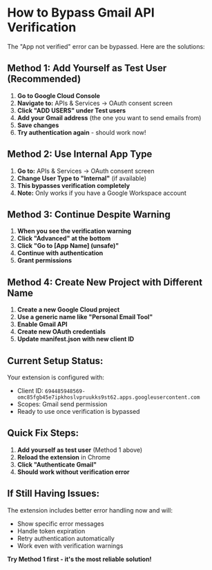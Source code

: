 # How to Bypass Gmail API Verification

The "App not verified" error can be bypassed. Here are the solutions:

## Method 1: Add Yourself as Test User (Recommended)

1. **Go to Google Cloud Console**
2. **Navigate to:** APIs & Services → OAuth consent screen
3. **Click "ADD USERS" under Test users**
4. **Add your Gmail address** (the one you want to send emails from)
5. **Save changes**
6. **Try authentication again** - should work now!

## Method 2: Use Internal App Type

1. **Go to:** APIs & Services → OAuth consent screen
2. **Change User Type to "Internal"** (if available)
3. **This bypasses verification completely**
4. **Note:** Only works if you have a Google Workspace account

## Method 3: Continue Despite Warning

1. **When you see the verification warning**
2. **Click "Advanced" at the bottom**
3. **Click "Go to [App Name] (unsafe)"**
4. **Continue with authentication**
5. **Grant permissions**

## Method 4: Create New Project with Different Name

1. **Create a new Google Cloud project**
2. **Use a generic name like "Personal Email Tool"**
3. **Enable Gmail API**
4. **Create new OAuth credentials**
5. **Update manifest.json with new client ID**

## Current Setup Status:

Your extension is configured with:
- Client ID: `694485948569-omc85fgb45e7ipkhoslvpruukks9st62.apps.googleusercontent.com`
- Scopes: Gmail send permission
- Ready to use once verification is bypassed

## Quick Fix Steps:

1. **Add yourself as test user** (Method 1 above)
2. **Reload the extension** in Chrome
3. **Click "Authenticate Gmail"**
4. **Should work without verification error**

## If Still Having Issues:

The extension includes better error handling now and will:
- Show specific error messages
- Handle token expiration
- Retry authentication automatically
- Work even with verification warnings

**Try Method 1 first - it's the most reliable solution!**